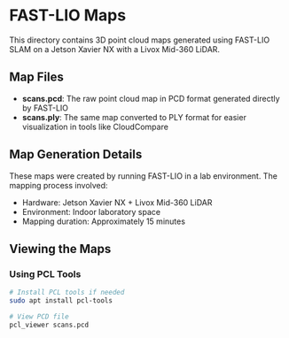 # FAST-LIO Maps

This directory contains 3D point cloud maps generated using FAST-LIO SLAM on a Jetson Xavier NX with a Livox Mid-360 LiDAR.

## Map Files

- **scans.pcd**: The raw point cloud map in PCD format generated directly by FAST-LIO
- **scans.ply**: The same map converted to PLY format for easier visualization in tools like CloudCompare

## Map Generation Details

These maps were created by running FAST-LIO in a lab environment. The mapping process involved:

- Hardware: Jetson Xavier NX + Livox Mid-360 LiDAR
- Environment: Indoor laboratory space
- Mapping duration: Approximately 15 minutes

## Viewing the Maps

### Using PCL Tools
```bash
# Install PCL tools if needed
sudo apt install pcl-tools

# View PCD file
pcl_viewer scans.pcd
